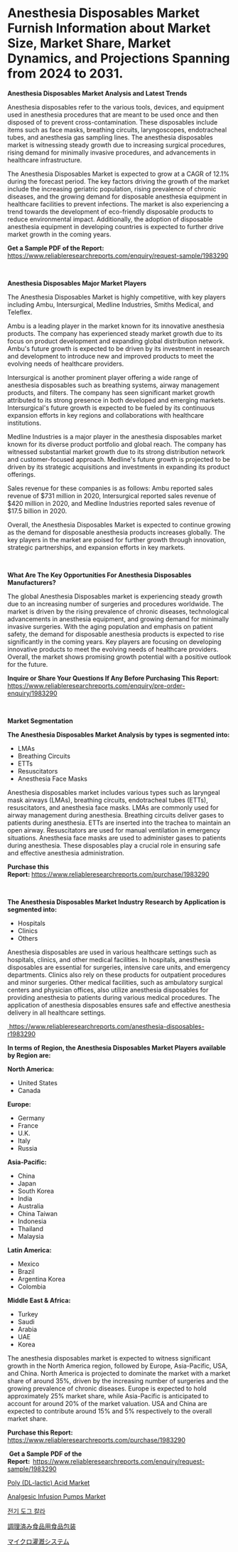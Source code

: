 <p><h1>Anesthesia Disposables Market Furnish Information about Market Size, Market Share, Market Dynamics, and Projections Spanning from 2024 to 2031.</h1></p><p><strong>Anesthesia Disposables Market Analysis and Latest Trends</strong></p>
<p><p>Anesthesia disposables refer to the various tools, devices, and equipment used in anesthesia procedures that are meant to be used once and then disposed of to prevent cross-contamination. These disposables include items such as face masks, breathing circuits, laryngoscopes, endotracheal tubes, and anesthesia gas sampling lines. The anesthesia disposables market is witnessing steady growth due to increasing surgical procedures, rising demand for minimally invasive procedures, and advancements in healthcare infrastructure.</p><p>The Anesthesia Disposables Market is expected to grow at a CAGR of 12.1% during the forecast period. The key factors driving the growth of the market include the increasing geriatric population, rising prevalence of chronic diseases, and the growing demand for disposable anesthesia equipment in healthcare facilities to prevent infections. The market is also experiencing a trend towards the development of eco-friendly disposable products to reduce environmental impact. Additionally, the adoption of disposable anesthesia equipment in developing countries is expected to further drive market growth in the coming years.</p></p>
<p><strong>Get a Sample PDF of the Report:&nbsp;</strong> <a href="https://www.reliableresearchreports.com/enquiry/request-sample/1983290">https://www.reliableresearchreports.com/enquiry/request-sample/1983290</a></p>
<p>&nbsp;</p>
<p><strong>Anesthesia Disposables Major Market Players</strong></p>
<p><p>The Anesthesia Disposables Market is highly competitive, with key players including Ambu, Intersurgical, Medline Industries, Smiths Medical, and Teleflex. </p><p>Ambu is a leading player in the market known for its innovative anesthesia products. The company has experienced steady market growth due to its focus on product development and expanding global distribution network. Ambu's future growth is expected to be driven by its investment in research and development to introduce new and improved products to meet the evolving needs of healthcare providers. </p><p>Intersurgical is another prominent player offering a wide range of anesthesia disposables such as breathing systems, airway management products, and filters. The company has seen significant market growth attributed to its strong presence in both developed and emerging markets. Intersurgical's future growth is expected to be fueled by its continuous expansion efforts in key regions and collaborations with healthcare institutions.</p><p>Medline Industries is a major player in the anesthesia disposables market known for its diverse product portfolio and global reach. The company has witnessed substantial market growth due to its strong distribution network and customer-focused approach. Medline's future growth is projected to be driven by its strategic acquisitions and investments in expanding its product offerings.</p><p>Sales revenue for these companies is as follows: Ambu reported sales revenue of $731 million in 2020, Intersurgical reported sales revenue of $420 million in 2020, and Medline Industries reported sales revenue of $17.5 billion in 2020. </p><p>Overall, the Anesthesia Disposables Market is expected to continue growing as the demand for disposable anesthesia products increases globally. The key players in the market are poised for further growth through innovation, strategic partnerships, and expansion efforts in key markets.</p></p>
<p>&nbsp;</p>
<p><strong>What Are The Key Opportunities For Anesthesia Disposables Manufacturers?</strong></p>
<p><p>The global Anesthesia Disposables market is experiencing steady growth due to an increasing number of surgeries and procedures worldwide. The market is driven by the rising prevalence of chronic diseases, technological advancements in anesthesia equipment, and growing demand for minimally invasive surgeries. With the aging population and emphasis on patient safety, the demand for disposable anesthesia products is expected to rise significantly in the coming years. Key players are focusing on developing innovative products to meet the evolving needs of healthcare providers. Overall, the market shows promising growth potential with a positive outlook for the future.</p></p>
<p><strong>Inquire or Share Your Questions If Any Before Purchasing This Report:</strong> <a href="https://www.reliableresearchreports.com/enquiry/pre-order-enquiry/1983290">https://www.reliableresearchreports.com/enquiry/pre-order-enquiry/1983290</a></p>
<p>&nbsp;</p>
<p><strong>Market Segmentation</strong></p>
<p><strong>The Anesthesia Disposables Market Analysis by types is segmented into:</strong></p>
<p><ul><li>LMAs</li><li>Breathing Circuits</li><li>ETTs</li><li>Resuscitators</li><li>Anesthesia Face Masks</li></ul></p>
<p><p>Anesthesia disposables market includes various types such as laryngeal mask airways (LMAs), breathing circuits, endotracheal tubes (ETTs), resuscitators, and anesthesia face masks. LMAs are commonly used for airway management during anesthesia. Breathing circuits deliver gases to patients during anesthesia. ETTs are inserted into the trachea to maintain an open airway. Resuscitators are used for manual ventilation in emergency situations. Anesthesia face masks are used to administer gases to patients during anesthesia. These disposables play a crucial role in ensuring safe and effective anesthesia administration.</p></p>
<p><strong>Purchase this Report:&nbsp;</strong><a href="https://www.reliableresearchreports.com/purchase/1983290">https://www.reliableresearchreports.com/purchase/1983290</a></p>
<p>&nbsp;</p>
<p><strong>The Anesthesia Disposables Market Industry Research by Application is segmented into:</strong></p>
<p><ul><li>Hospitals</li><li>Clinics</li><li>Others</li></ul></p>
<p><p>Anesthesia disposables are used in various healthcare settings such as hospitals, clinics, and other medical facilities. In hospitals, anesthesia disposables are essential for surgeries, intensive care units, and emergency departments. Clinics also rely on these products for outpatient procedures and minor surgeries. Other medical facilities, such as ambulatory surgical centers and physician offices, also utilize anesthesia disposables for providing anesthesia to patients during various medical procedures. The application of anesthesia disposables ensures safe and effective anesthesia delivery in all healthcare settings.</p></p>
<p><a href="https://www.reliableresearchreports.com/anesthesia-disposables-r1983290">&nbsp;https://www.reliableresearchreports.com/anesthesia-disposables-r1983290</a></p>
<p><strong>In terms of Region, the Anesthesia Disposables Market Players available by Region are:</strong></p>
<p>
    <p> <strong> North America: </strong>
        <ul>
            <li>United States</li>
            <li>Canada</li>
        </ul>
        </p> 
    <p> <strong> Europe: </strong>
        <ul>
            <li>Germany</li>
            <li>France</li>
            <li>U.K.</li>
            <li>Italy</li>
            <li>Russia</li>
        </ul>
        </p> 
    <p> <strong> Asia-Pacific: </strong>
        <ul>
            <li>China</li>
            <li>Japan</li>
            <li>South Korea</li>
            <li>India</li>
            <li>Australia</li>
            <li>China Taiwan</li>
            <li>Indonesia</li>
            <li>Thailand</li>
            <li>Malaysia</li>
        </ul>
        </p> 
    <p> <strong> Latin America: </strong>
        <ul>
            <li>Mexico</li>
            <li>Brazil</li>
            <li>Argentina Korea</li>
            <li>Colombia</li>
        </ul>
        </p> 
    <p> <strong> Middle East & Africa: </strong>
        <ul>
            <li>Turkey</li>
            <li>Saudi</li>
            <li>Arabia</li>
            <li>UAE</li>
            <li>Korea</li>
        </ul>
    </p>
    </p>
<p><p>The anesthesia disposables market is expected to witness significant growth in the North America region, followed by Europe, Asia-Pacific, USA, and China. North America is projected to dominate the market with a market share of around 35%, driven by the increasing number of surgeries and the growing prevalence of chronic diseases. Europe is expected to hold approximately 25% market share, while Asia-Pacific is anticipated to account for around 20% of the market valuation. USA and China are expected to contribute around 15% and 5% respectively to the overall market share.</p></p>
<p><strong>Purchase this Report: </strong><a href="https://www.reliableresearchreports.com/purchase/1983290">https://www.reliableresearchreports.com/purchase/1983290</a></p>
<p>&nbsp;<strong>Get a Sample PDF of the Report:&nbsp;&nbsp;</strong><a href="https://www.reliableresearchreports.com/enquiry/request-sample/1983290">https://www.reliableresearchreports.com/enquiry/request-sample/1983290</a></p>
<p><strong></strong></p>
<p><p><a href="https://issuu.com/reportprime-2/docs/poly-dl-lactic-acid-market-size-2030.pptx">Poly (DL-lactic) Acid Market</a></p><p><a href="https://github.com/Angelnienowdseej3e45z3p8c/Market-Research-Report-List-2/blob/main/analgesic-infusion-pumps-market.md">Analgesic Infusion Pumps Market</a></p><p><a href="https://medium.com/@dandier2003/%EC%A0%84%EA%B8%B0-%EA%B0%9C-%EB%AA%A9%EC%A4%84-%EC%8B%9C%EC%9E%A5-%EC%A0%84%EB%A7%9D-%EC%82%B0%EC%97%85-%EA%B0%9C%EC%9A%94-%EB%B0%8F-%EC%98%88%EC%B8%A1-2024%EB%85%84%EB%B6%80%ED%84%B0-2031%EB%85%84%EA%B9%8C%EC%A7%80-21c8a7cf55d7">전기 도그 칼라</a></p><p><a href="https://github.com/gfggqjbfys368009/Market-Research-Report-List-2/blob/main/267964650408.md">調理済み食品用食品包装</a></p><p><a href="https://medium.com/@jaremington56/%E3%83%9E%E3%82%A4%E3%82%AF%E3%83%AD%E7%81%8C%E6%BC%91%E3%82%B7%E3%82%B9%E3%83%86%E3%83%A0%E5%B8%82%E5%A0%B4%E3%81%AE%E3%82%B7%E3%82%A7%E3%82%A2%E3%81%AE%E9%80%B2%E5%8C%96%E3%81%A8%E5%B8%82%E5%A0%B4%E6%88%90%E9%95%B7%E3%83%88%E3%83%AC%E3%83%B3%E3%83%89-2024%E5%B9%B4-2031%E5%B9%B4-a68a3be7b2ed">マイクロ灌漑システム</a></p></p>